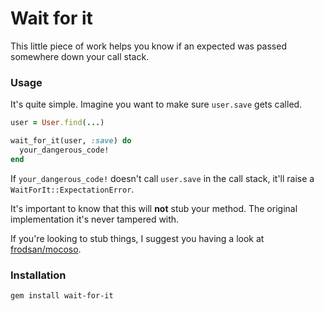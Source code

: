 # Wait for it

This little piece of work helps you know if an expected was passed somewhere down your call stack.

### Usage

It's quite simple. Imagine you want to make sure `user.save` gets called.

```ruby
user = User.find(...)

wait_for_it(user, :save) do
  your_dangerous_code!
end
```

If `your_dangerous_code!` doesn't call `user.save` in the call stack, it'll raise a `WaitForIt::ExpectationError`.

It's important to know that this will **not** stub your method. The original implementation it's never tampered with.

If you're looking to stub things, I suggest you having a look at [frodsan/mocoso](https://github.com/frodsan/mocoso).

### Installation

```
gem install wait-for-it
```
